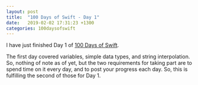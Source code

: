 ```yaml
---
layout: post
title:  "100 Days of Swift - Day 1"
date:   2019-02-02 17:31:23 +1300
categories: 100daysofswift
---
```

I have just finished Day 1 of [100 Days of Swift](https://www.hackingwithswift.com/100).

The first day covered variables, simple data types, and string interpolation. So, nothing of note as of yet, but the two requirements for taking part are to spend time on it every day, and to post your progress each day. So, this is fulfilling the second of those for Day 1.
